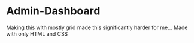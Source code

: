 # Admin-Dashboard

Making this with mostly grid made this significantly harder for me...
Made with only HTML and CSS
